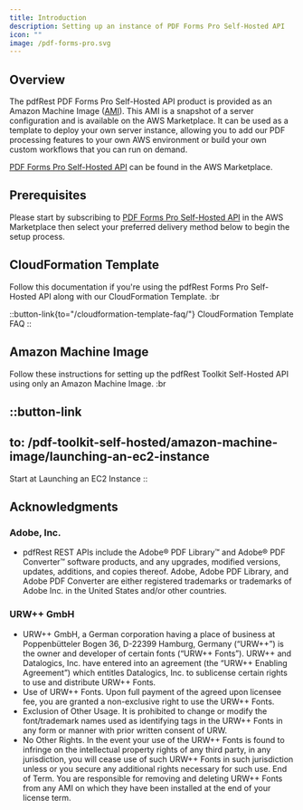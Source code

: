 ```yaml
---
title: Introduction
description: Setting up an instance of PDF Forms Pro Self-Hosted API
icon: ""
image: /pdf-forms-pro.svg
---
```


## Overview

The pdfRest PDF Forms Pro Self-Hosted API product is provided as an Amazon Machine Image ([AMI](https://docs.aws.amazon.com/AWSEC2/latest/UserGuide/AMIs.html)). This AMI is a snapshot of a server configuration and is available on the AWS Marketplace. It can be used as a template to deploy your own server instance, allowing you to add our PDF processing features to your own AWS environment or build your own custom workflows that you can run on demand.

[PDF Forms Pro Self-Hosted API](https://aws.amazon.com/marketplace/pp/prodview-2xxmqtam6s54s) can be found in the AWS Marketplace.

## Prerequisites

Please start by subscribing to [PDF Forms Pro Self-Hosted API](https://aws.amazon.com/marketplace/pp/prodview-2xxmqtam6s54s) in the AWS Marketplace then select your preferred delivery method below to begin the setup process.

## CloudFormation Template

Follow this documentation if you're using the pdfRest Forms Pro Self-Hosted API along with our CloudFormation Template. :br

::button-link{to="/cloudformation-template-faq/"}
CloudFormation Template FAQ
::

## Amazon Machine Image

Follow these instructions for setting up the pdfRest Toolkit Self-Hosted API using only an Amazon Machine Image. :br

::button-link
---
to: /pdf-toolkit-self-hosted/amazon-machine-image/launching-an-ec2-instance
---
Start at Launching an EC2 Instance
::

## **Acknowledgments**

### Adobe, Inc.

- pdfRest REST APIs include the Adobe® PDF Library™ and Adobe® PDF Converter™ software products, and any upgrades, modified versions, updates, additions, and copies thereof. Adobe, Adobe PDF Library, and Adobe PDF Converter are either registered trademarks or trademarks of Adobe Inc. in the United States and/or other countries.

### **URW++ GmbH**

- URW++ GmbH, a German corporation having a place of business at Poppenbütteler Bogen 36, D-22399 Hamburg, Germany (“URW++”) is the owner and developer of certain fonts (“URW++ Fonts”). URW++ and Datalogics, Inc. have entered into an agreement (the “URW++ Enabling Agreement”) which entitles Datalogics, Inc. to sublicense certain rights to use and distribute URW++ Fonts.
- Use of URW++ Fonts. Upon full payment of the agreed upon licensee fee, you are granted a non-exclusive right to use the URW++ Fonts.
- Exclusion of Other Usage. It is prohibited to change or modify the font/trademark names used as identifying tags in the URW++ Fonts in any form or manner with prior written consent of URW.
- No Other Rights. In the event your use of the URW++ Fonts is found to infringe on the intellectual property rights of any third party, in any jurisdiction, you will cease use of such URW++ Fonts in such jurisdiction unless or you secure any additional rights necessary for such use. End of Term. You are responsible for removing and deleting URW++ Fonts from any AMI on which they have been installed at the end of your license term.
